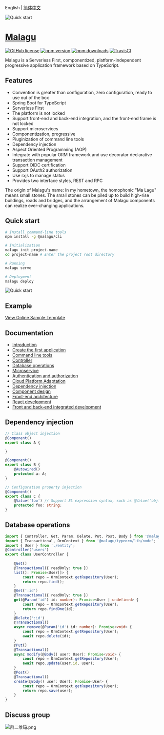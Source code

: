 English | [简体中文](./README.zh-cn.md)

![Quick start](https://cdn.nlark.com/yuque/0/2021/svg/365432/1631213735164-4e66c160-84d2-439e-95be-20d337a114b2.svg?date=1631213780270) 
# [Malagu](https://www.yuque.com/cellbang/malagu/puw7p0)

[![GitHub license](https://img.shields.io/badge/license-MIT-blue.svg)](https://github.com/cellbang/malagu/blob/master/LICENSE)
[![npm version](https://img.shields.io/npm/v/@malagu/core.svg?style=flat)](https://www.npmjs.com/org/malagu)
[![npm downloads](https://img.shields.io/npm/dm/@malagu/core.svg?style=flat)](https://www.npmjs.com/org/malagu)
[![TravisCI](https://www.travis-ci.org/cellbang/malagu.svg?branch=master)](https://www.travis-ci.org/cellbang/malagu) 

Malagu is a Serverless First, componentized, platform-independent progressive application framework based on TypeScript.

## Features

- Convention is greater than configuration, zero configuration, ready to use out of the box
- Spring Boot for TypeScript
- Serverless First
- The platform is not locked
- Support front-end and back-end integration, and the front-end frame is not locked
- Support microservices
- Componentization, progressive
- Pluginization of command line tools
- Dependency injection
- Aspect Oriented Programming (AOP)
- Integrate with popular ORM framework and use decorator declarative transaction management
- Support OIDC certification
- Support OAuth2 authorization
- Use rxjs to manage status
- Provides two interface styles, REST and RPC

The origin of Malagu's name: In my hometown, the homophonic "Ma Lagu" means small stones. The small stones can be piled up to build high-rise buildings, roads and bridges, and the arrangement of Malagu components can realize ever-changing applications.

## Quick start

```bash
# Install command-line tools
npm install -g @malagu/cli

# Initialization
malagu init project-name
cd project-name # Enter the project root directory

# Running
malagu serve

# Deployment
malagu deploy
```

![Quick start](https://cdn.nlark.com/yuque/0/2021/gif/365432/1631211054396-6fbedbd4-b57a-4d80-bdc3-7136bc9bf8c4.gif?date=1631211077631)

## Example

[View Online Sample Template](https://cloud.cellbang.com/?share=2b89fe47-0208-43da-94e1-ded64ddd51fd#/templates)

## Documentation

- [Introduction](https://www.yuque.com/cellbang/malagu/puw7p0)
- [Create the first application](https://www.yuque.com/cellbang/malagu/ogreg3)
- [Command line tools](https://www.yuque.com/cellbang/malagu/xbfpir)
- [Controller](https://www.yuque.com/cellbang/malagu/cbgl7g)
- [Database operations](https://www.yuque.com/cellbang/malagu/ztbcwq)
- [Microservice](https://www.yuque.com/cellbang/malagu/wtiy6s)
- [Authentication and authorization](https://www.yuque.com/cellbang/malagu/qhl0km)
- [Cloud Platform Adaptation](https://www.yuque.com/cellbang/malagu/hh1mng)
- [Dependency injection](https://www.yuque.com/cellbang/malagu/fw025h)
- [Component design](https://www.yuque.com/cellbang/malagu/qaqomw)
- [Front-end architecture](https://www.yuque.com/cellbang/malagu/vl9wbw)
- [React development](https://www.yuque.com/cellbang/malagu/fum7u8)
- [Front and back-end integrated development](https://www.yuque.com/cellbang/malagu/fi6lxi)


## Dependency injection

```typescript
// Class object injection
@Component()
export class A {

}

@Component()
export class B {
    @Autowired()
    protected a: A;
}

// Configuration property injection
@Component()
export class C {
    @Value('foo') // Support EL expression syntax, such as @Value('obj.xxx'), @Value('arr[1]') etc.
    protected foo: string;
}
```

## Database operations

```typescript
import { Controller, Get, Param, Delete, Put, Post, Body } from '@malagu/mvc/lib/node';
import { Transactional, OrmContext } from '@malagu/typeorm/lib/node';
import { User } from './entity';
@Controller('users')
export class UserController {
    
    @Get()
    @Transactional({ readOnly: true })
    list(): Promise<User[]> {
        const repo = OrmContext.getRepository(User);
        return repo.find();
    }
    @Get(':id')
    @Transactional({ readOnly: true })
    get(@Param('id') id: number): Promise<User | undefined> {
        const repo = OrmContext.getRepository(User);
        return repo.findOne(id);
    }
    @Delete(':id')
    @Transactional()
    async remove(@Param('id') id: number): Promise<void> {
        const repo = OrmContext.getRepository(User);
        await repo.delete(id);
    }
    @Put()
    @Transactional()
    async modify(@Body() user: User): Promise<void> {
        const repo = OrmContext.getRepository(User);
        await repo.update(user.id, user);
    }
    @Post()
    @Transactional()
    create(@Body() user: User): Promise<User> {
        const repo = OrmContext.getRepository(User);
        return repo.save(user);
    }
}
```

## Discuss group

![群二维码.png](https://cdn.nlark.com/yuque/0/2020/png/365432/1606829901447-499234ed-58f0-4c60-8760-735f8e7feac8.png#align=left&display=inline&height=461&margin=%5Bobject%20Object%5D&name=%E7%BE%A4%E4%BA%8C%E7%BB%B4%E7%A0%81.png&originHeight=461&originWidth=722&size=167559&status=done&style=none&width=722)
